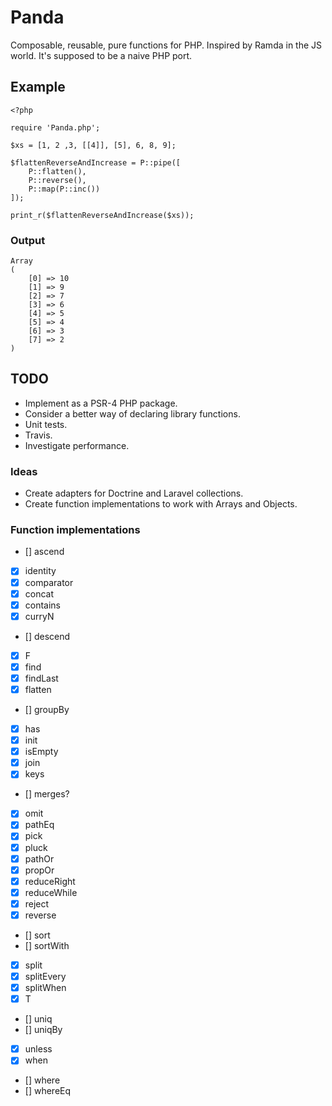 # Panda

Composable, reusable, pure functions for PHP. Inspired by Ramda in the JS world. It's supposed to be a naive PHP port.

## Example

```
<?php

require 'Panda.php';

$xs = [1, 2 ,3, [[4]], [5], 6, 8, 9];

$flattenReverseAndIncrease = P::pipe([
    P::flatten(),
    P::reverse(),
    P::map(P::inc())
]);

print_r($flattenReverseAndIncrease($xs));

```

### Output

```
Array
(
    [0] => 10
    [1] => 9
    [2] => 7
    [3] => 6
    [4] => 5
    [5] => 4
    [6] => 3
    [7] => 2
)

```

## TODO

- Implement as a PSR-4 PHP package.
- Consider a better way of declaring library functions.
- Unit tests.
- Travis.
- Investigate performance.

### Ideas

- Create adapters for Doctrine and Laravel collections.
- Create function implementations to work with Arrays and Objects.

### Function implementations

- [] ascend
- [x] identity
- [x] comparator
- [x] concat
- [x] contains
- [x] curryN
- [] descend
- [x] F
- [x] find
- [x] findLast
- [x] flatten
- [] groupBy
- [x] has
- [x] init
- [x] isEmpty
- [x] join
- [x] keys
- [] merges?
- [x] omit
- [x] pathEq
- [x] pick
- [x] pluck
- [x] pathOr
- [x] propOr
- [x] reduceRight
- [x] reduceWhile
- [x] reject
- [x] reverse
- [] sort
- [] sortWith
- [x] split
- [x] splitEvery
- [x] splitWhen
- [x] T
- [] uniq
- [] uniqBy
- [x] unless
- [x] when
- [] where
- [] whereEq

